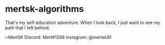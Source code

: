 # mertsk-algorithms

That's my self-education adventure. When I look back, I just want to see my path that I left behind.

~MertSK
Discord: Mert#1268
Instagram: @mertsk91

